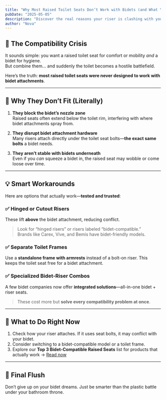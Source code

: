 ```yaml
---
title: "Why Most Raised Toilet Seats Don’t Work with Bidets (and What You Can Do Instead)"
pubDate: "2025-05-05"
description: "Discover the real reasons your riser is clashing with your bidet—and smart fixes to make them compatible."
author: "Nova"
---
```


## 😬 The Compatibility Crisis

It sounds simple: you want a raised toilet seat for comfort or mobility *and* a bidet for hygiene.  
But combine them… and suddenly the toilet becomes a hostile battlefield.

Here’s the truth: **most raised toilet seats were never designed to work with bidet attachments**.

---

## 🚽 Why They Don’t Fit (Literally)

1. **They block the bidet’s nozzle zone**  
   Raised seats often extend below the toilet rim, interfering with where bidet attachments spray from.

2. **They disrupt bidet attachment hardware**  
   Many risers attach directly under the toilet seat bolts—**the exact same bolts** a bidet needs.

3. **They aren’t stable with bidets underneath**  
   Even if you *can* squeeze a bidet in, the raised seat may wobble or come loose over time.

---

## 💡 Smart Workarounds

Here are options that actually work—**tested and trusted**:

### ✅ Hinged or Cutout Risers  
These lift **above** the bidet attachment, reducing conflict.

> Look for “hinged risers” or risers labeled “bidet-compatible.”  
> Brands like Carex, Vive, and Bemis have bidet-friendly models.

### ✅ Separate Toilet Frames  
Use a **standalone frame with armrests** instead of a bolt-on riser. This keeps the toilet seat free for a bidet attachment.

### ✅ Specialized Bidet-Riser Combos  
A few bidet companies now offer **integrated solutions**—all-in-one bidet + riser seats.

> These cost more but **solve every compatibility problem at once**.

---

## 🔧 What to Do Right Now

1. Check how your riser attaches. If it uses seat bolts, it may conflict with your bidet.
2. Consider switching to a bidet-compatible model or a toilet frame.
3. Explore our **Top 3 Bidet-Compatible Raised Seats** list for products that actually work → [Read now](/blog/top-3-raised-bidet-seats)

---

## 💬 Final Flush

Don’t give up on your bidet dreams. Just be smarter than the plastic battle under your bathroom throne.
